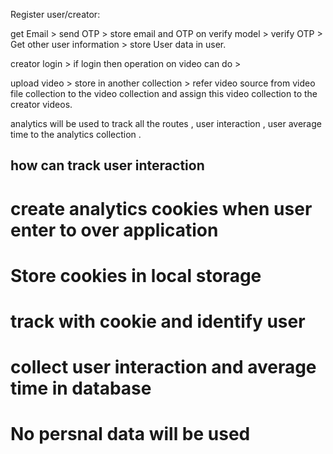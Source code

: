 Register user/creator:

get Email >  send OTP > store email and OTP on verify model > verify OTP > Get other user information > store User data in user.

creator login > if login then operation on video can do  >

upload video > store in another collection > refer video source from video file collection to the video collection and assign this video collection to the creator videos.

analytics will be used to track all the routes , user interaction , user average time to the analytics collection .
## how can track user interaction
# create analytics cookies when user enter to over application
# Store cookies in local storage
# track with cookie and identify user 
# collect user interaction and average time in database
# No persnal data will be used

